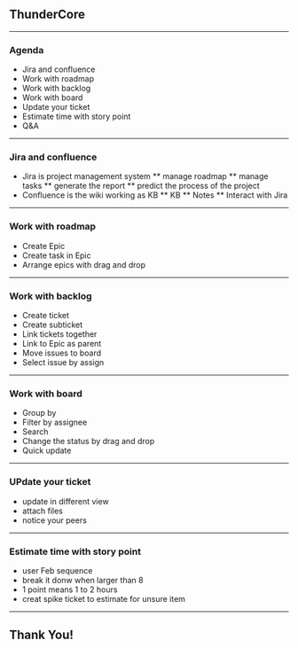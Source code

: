 ## ThunderCore

---
### Agenda
* Jira and confluence
* Work with roadmap
* Work with backlog
* Work with board
* Update your ticket
* Estimate time with story point
* Q&A

---
### Jira and confluence
* Jira is project management system
** manage roadmap 
** manage tasks
** generate the report 
** predict the process of the project
* Confluence is the wiki working as KB
** KB
** Notes
** Interact with Jira

---
### Work with roadmap
* Create Epic
* Create task in Epic
* Arrange epics with drag and drop

---
### Work with backlog
* Create ticket
* Create subticket
* Link tickets together
* Link to Epic as parent
* Move issues to board
* Select issue by assign

---
### Work with board
* Group by
* Filter by assignee
* Search
* Change the status by drag and drop
* Quick update

---
### UPdate your ticket
* update in different view
* attach files
* notice your peers

---
### Estimate time with story point
* user Feb sequence
* break it donw when larger than 8
* 1 point means 1 to 2 hours
* creat spike ticket to estimate for unsure item

---
## Thank You!
